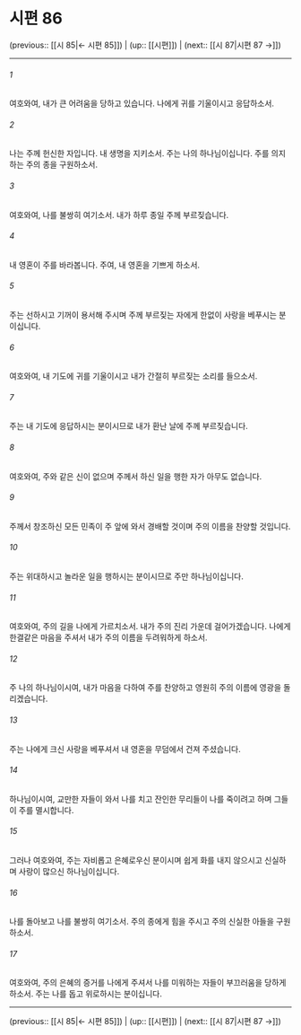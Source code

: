 # 시편 86

(previous:: [[시 85|← 시편 85]]) | (up:: [[시편]]) | (next:: [[시 87|시편 87 →]])

***




###### 1 

여호와여, 내가 큰 어려움을 당하고 있습니다. 나에게 귀를 기울이시고 응답하소서. 



###### 2 

나는 주께 헌신한 자입니다. 내 생명을 지키소서. 주는 나의 하나님이십니다. 주를 의지하는 주의 종을 구원하소서. 



###### 3 

여호와여, 나를 불쌍히 여기소서. 내가 하루 종일 주께 부르짖습니다. 



###### 4 

내 영혼이 주를 바라봅니다. 주여, 내 영혼을 기쁘게 하소서. 



###### 5 

주는 선하시고 기꺼이 용서해 주시며 주께 부르짖는 자에게 한없이 사랑을 베푸시는 분이십니다. 



###### 6 

여호와여, 내 기도에 귀를 기울이시고 내가 간절히 부르짖는 소리를 들으소서. 



###### 7 

주는 내 기도에 응답하시는 분이시므로 내가 환난 날에 주께 부르짖습니다. 



###### 8 

여호와여, 주와 같은 신이 없으며 주께서 하신 일을 행한 자가 아무도 없습니다. 



###### 9 

주께서 창조하신 모든 민족이 주 앞에 와서 경배할 것이며 주의 이름을 찬양할 것입니다. 



###### 10 

주는 위대하시고 놀라운 일을 행하시는 분이시므로 주만 하나님이십니다. 



###### 11 

여호와여, 주의 길을 나에게 가르치소서. 내가 주의 진리 가운데 걸어가겠습니다. 나에게 한결같은 마음을 주셔서 내가 주의 이름을 두려워하게 하소서. 



###### 12 

주 나의 하나님이시여, 내가 마음을 다하여 주를 찬양하고 영원히 주의 이름에 영광을 돌리겠습니다. 



###### 13 

주는 나에게 크신 사랑을 베푸셔서 내 영혼을 무덤에서 건져 주셨습니다. 



###### 14 

하나님이시여, 교만한 자들이 와서 나를 치고 잔인한 무리들이 나를 죽이려고 하며 그들이 주를 멸시합니다. 



###### 15 

그러나 여호와여, 주는 자비롭고 은혜로우신 분이시며 쉽게 화를 내지 않으시고 신실하며 사랑이 많으신 하나님이십니다. 



###### 16 

나를 돌아보고 나를 불쌍히 여기소서. 주의 종에게 힘을 주시고 주의 신실한 아들을 구원하소서. 



###### 17 

여호와여, 주의 은혜의 증거를 나에게 주셔서 나를 미워하는 자들이 부끄러움을 당하게 하소서. 주는 나를 돕고 위로하시는 분이십니다.

***

(previous:: [[시 85|← 시편 85]]) | (up:: [[시편]]) | (next:: [[시 87|시편 87 →]])
